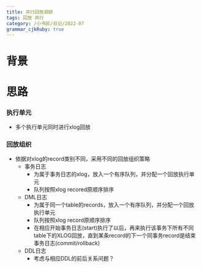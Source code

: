 ```yaml
---
title: 并行回放调研
tags: 回放 并行
category: /小书匠/日记/2022-07
grammar_cjkRuby: true
---
```

# 背景
# 思路
### 执行单元
- 多个执行单元同时进行xlog回放

### 回放组织
- 依据对xlog的record类别不同，采用不同的回放组织策略
	- 事务日志
		- 为属于事务日志的xlog，放入一个有序队列，并分配一个回放执行单元
		- 队列按照xlog recored原顺序排序
	- DML日志 
		- 为属于同一个table的records，放入一个有序队列，并分配一个回放执行单元
		- 队列按照xlog record原顺序排序
		- 在相应开始事务日志(start)执行了以后，再来执行该事务下所有不同table下的XLOG回放，直到某条record的下一个同事务record是结束事务日志(commit/rollback)
	- DDL日志
		- 考虑与相应DDL的前后关系问题？